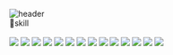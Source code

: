 ![header](https://capsule-render.vercel.app/api?render&animation=fadeIn&type=waving&color=0:ffffff,100:230C67&height=300&section=header&text=jingeon27&fontSize=90&fontColor=230C67)
<br/>
📕skill
<br/>
<br/>
<a href='#'><img src="https://img.shields.io/badge/React-32B2BA?style=flat-square&logo=React&logoColor=white"/></a>
<a href='#'><img src="https://img.shields.io/badge/MongoDB-32B2BA?style=flat-square&logo=MongoDB&logoColor=white"/></a>
<a href='#'><img src="https://img.shields.io/badge/MySQL-32B2BA?style=flat-square&logo=MySQL&logoColor=white"/></a>
<a href='#'><img src="https://img.shields.io/badge/Next.js-32B2BA?style=flat-square&logo=Next.js&logoColor=white"/></a>
<a href='#'><img src="https://img.shields.io/badge/Redux-32B2BA?style=flat-square&logo=Redux&logoColor=white"/></a>
<a href='#'><img src="https://img.shields.io/badge/React Query-32B2BA?style=flat-square&logo=React Query&logoColor=white"/></a>
<a href='#'><img src="https://img.shields.io/badge/Express-32B2BA?style=flat-square&logo=Express&logoColor=white"/></a>
<a href='#'><img src="https://img.shields.io/badge/Node.js-32B2BA?style=flat-square&logo=Node.js&logoColor=white"/></a>
<a href='#'><img src="https://img.shields.io/badge/CSS3-32B2BA?style=flat-square&logo=CSS3&logoColor=white"/></a>
<a href='#'><img src="https://img.shields.io/badge/HTML5-32B2BA?style=flat-square&logo=HTML5&logoColor=white"/></a>
<a href='#'><img src="https://img.shields.io/badge/Storybook-32B2BA?style=flat-square&logo=Storybook&logoColor=white"/></a>
<a href='#'><img src="https://img.shields.io/badge/TypeScript-32B2BA?style=flat-square&logo=TypeScript&logoColor=white"/></a>
<a href='#'><img src="https://img.shields.io/badge/JavaScript-32B2BA?style=flat-square&logo=JavaScript&logoColor=white"/></a>
<a href='#'><img src="https://img.shields.io/badge/Preact-32B2BA?style=flat-square&logo=Preact&logoColor=white"/></a>
<!--
**jingeon27/jingeon27** is a ✨ _special_ ✨ repository because its `README.md` (this file) appears on your GitHub profile.

Here are some ideas to get you started:

- 🔭 I’m currently working on ...
- 🌱 I’m currently learning ...
- 👯 I’m looking to collaborate on ...
- 🤔 I’m looking for help with ...
- 💬 Ask me about ...
- 📫 How to reach me: ...
- 😄 Pronouns: ...
- ⚡ Fun fact: ...
-->
